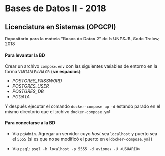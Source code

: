 # Bases de Datos II - 2018

## Licenciatura en Sistemas (OPGCPI)

Repositorio para la materia "Bases de Datos 2" de la UNPSJB, Sede Trelew, 2018


#### Para levantar la BD

Crear un archivo `compose.env` con las siguientes variables de entorno en la forma `VARIABLE=VALOR` (**sin espacios**):

* *POSTGRES_PASSWORD*
* *POSTGRES_USER*
* *POSTGRES_DB*
* *PGDATA*

Y después ejecutar el comando `docker-compose up -d` estando parado en el mismo directorio que el archivo `docker-compose.yml`

#### Para conectarse a la BD

* Via `pgAdmin`. Agregar un servidor cuyo *host* sea `localhost` y puerto sea el `5555` (si es que no se modificó el puerto en el `docker-compose.yml`)

* Via `psql`: `psql -h localhost -p 5555 -d aviones -U <USUARIO>`
